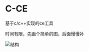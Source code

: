 # C-CE
基于c/c++实现的ce工具


时间有限，先画个简单的图，后面慢慢补


![结构](https://github.com/sunshine9221/C-CE/assets/77560185/f103aeb1-75bc-4e64-89f9-c694be5ce40f)
